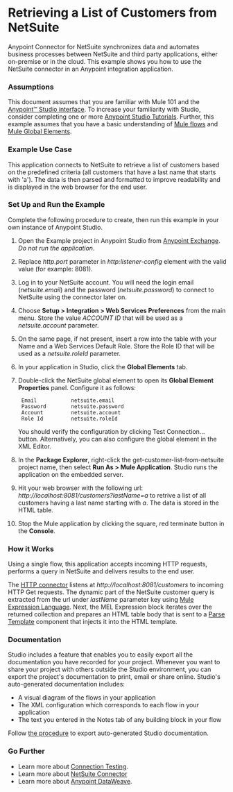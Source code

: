 # Retrieving a List of Customers from NetSuite

Anypoint Connector for NetSuite synchronizes data and automates business processes between NetSuite and third party applications, either on-premise or in the cloud. This example shows you how to use the NetSuite connector in an Anypoint integration application.

### Assumptions ###

This document assumes that you are familiar with Mule 101 and the [Anypoint™ Studio interface](http://www.mulesoft.org/documentation/display/current/Anypoint+Studio+Essentials). To increase your familiarity with Studio, consider completing one or more [Anypoint Studio Tutorials](http://www.mulesoft.org/documentation/display/current/Basic+Studio+Tutorial). Further, this example assumes that you have a basic understanding of [Mule flows](http://www.mulesoft.org/documentation/display/current/Mule+Application+Architecture) and [Mule Global Elements](http://www.mulesoft.org/documentation/display/current/Global+Elements).


### Example Use Case ###

This application connects to NetSuite to retrieve a list of customers based on the predefined criteria (all customers that have a last name that starts with 'a'). The data is then parsed and formatted to improve readability and is displayed in the web browser for the end user. 

### Set Up and Run the Example ###

Complete the following procedure to create, then run this example in your own instance of Anypoint Studio. 

1.  Open the Example project in Anypoint Studio from [Anypoint Exchange](http://www.mulesoft.org/documentation/display/current/Anypoint+Exchange). *Do not run the application*.
2. Replace *http.port* parameter in *http:listener-config* element with the valid value (for example: 8081). 
1. Log in to your NetSuite account. You will need the login email (*netsuite.email*) and the password (*netsuite.password*) to connect to NetSuite using the connector later on. 
2. Choose **Setup > Integration > Web Services Preferences** from the main menu. Store the value *ACCOUNT ID* that will be used as a *netsuite.account* parameter. 
3. On the same page, if not present, insert a row into the table with your Name and a Web Services Default Role. Store the Role ID that will be used as a *netsuite.roleId* parameter. 
1. In your application in Studio, click the **Global Elements** tab. 
1. Double-click the NetSuite global element to open its **Global Element Properties** panel. Configure it as follows:

		Email			netsuite.email
		Password		netsuite.password
		Account			netsuite.account
		Role Id			netsuite.roleId


	You should verify the configuration by clicking Test Connection... button. Alternatively, you can also configure the global element in the XML Editor.
1. In the **Package Explorer**, right-click the get-customer-list-from-netsuite project name, then select **Run As > Mule Application**. Studio runs the application on the embedded server.
2. Hit your web browser with the following url: *http://localhost:8081/customers?lastName=a* to retrive a list of all customers having a last name starting with *a*. The data is stored in the HTML table.  
1. Stop the Mule application by clicking the square, red terminate button in the **Console**.

### How it Works ###

Using a single flow, this application accepts incoming HTTP requests, performs a query in NetSuite and delivers results to the end user. 

The [HTTP connector](http://www.mulesoft.org/documentation/display/current/File+Connector) listens at *http://localhost:8081/customers* to incoming HTTP Get requests. The dynamic part of the NetSuite customer query is extracted from the url under *lastName* parameter key using [Mule Expression Language](http://www.mulesoft.org/documentation/display/current/Mule+Expression+Language+MEL). Next, the MEL Expression block iterates over the returned collection and prepares an HTML table body that is sent to a [Parse Template](http://www.mulesoft.org/documentation/display/current/Parse+Template+Reference) component that injects it into the HTML template.

### Documentation ###

Studio includes a feature that enables you to easily export all the documentation you have recorded for your project. Whenever you want to share your project with others outside the Studio environment, you can export the project's documentation to print, email or share online. Studio's auto-generated documentation includes:

- A visual diagram of the flows in your application
- The XML configuration which corresponds to each flow in your application
- The text you entered in the Notes tab of any building block in your flow

Follow [the procedure](http://www.mulesoft.org/documentation/display/current/Importing+and+Exporting+in+Studio#ImportingandExportinginStudio-ExportingStudioDocumentation) to export auto-generated Studio documentation.

### Go Further ###

- Learn more about [Connection Testing](http://www.mulesoft.org/documentation/display/current/Testing+Connections).
- Learn more about [NetSuite Connector](http://www.mulesoft.org/documentation/display/35X/NetSuite+Connector#NetSuiteConnector-Assumptions)
- Learn more about [Anypoint DataWeave](http://www.mulesoft.org/documentation/display/current/Weave+Reference+Documentation).	
